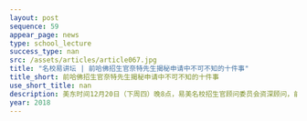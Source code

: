 ```yaml
---
layout: post
sequence: 59
appear_page: news
type: school_lecture
success_type: nan
src: /assets/articles/article067.jpg
title: "名校易讲坛 | 前哈佛招生官奈特先生揭秘申请中不可不知的十件事"
title_short: 前哈佛招生官奈特先生揭秘申请中不可不知的十件事
use_short_title: nan
description: 美东时间12月20日（下周四）晚8点，易美名校招生官顾问委员会资深顾问，前哈佛大学资深招生官，奈特先生亲临易美名校易讲坛！
year: 2018
---
```


